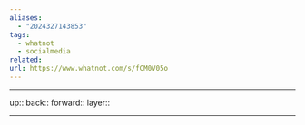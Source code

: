 ```yaml
---
aliases:
  - "2024327143853"
tags:
  - whatnot
  - socialmedia
related: 
url: https://www.whatnot.com/s/fCM0V05o
---
```




***

up:: 
back:: 
forward:: 
layer:: 

***
